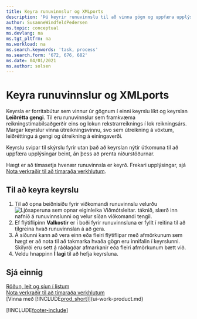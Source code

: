```yaml
---
title: Keyra runuvinnslur og XMLports
description: 'Þú keyrir runuvinnslu til að vinna gögn og uppfæra upplýsingar, til dæmis að framkvæma tímabundnar bókhaldsaðgerðir eða útreikninga.'
author: SusanneWindfeldPedersen
ms.topic: conceptual
ms.devlang: na
ms.tgt_pltfrm: na
ms.workload: na
ms.search.keywords: 'task, process'
ms.search.form: '672, 676, 682'
ms.date: 04/01/2021
ms.author: solsen
---
```

# Keyra runuvinnslur og XMLports

Keyrsla er forritabútur sem vinnur úr gögnum í einni keyrslu líkt og keyrslan **Leiðrétta gengi**. Til eru runuvinnslur sem framkvæma reikningstímabilsaðgerðir eins og lokun rekstrarreiknings í lok reikningsárs. Margar keyrslur vinna útreikningsvinnu, svo sem útreikning á vöxtum, leiðréttingu á gengi og útreikning á einingaverði.

Keyrslu svipar til skýrslu fyrir utan það að keyrslan nýtir útkomuna til að uppfæra upplýsingar beint, án þess að prenta niðurstöðurnar.

Hægt er að tímasetja hvenær runuvinnsla er keyrð. Frekari upplýsingar, sjá [Nota verkraðir til að tímaraða verkhlutum](admin-job-queues-schedule-tasks.md).

## Til að keyra keyrslu
1. Til að opna beiðnisíðu fyrir viðkomandi runuvinnslu velurðu ![Ljósaperuna sem opnar eiginleika Viðmótsleitar.](media/ui-search/search_small.png "Segðu mér hvað þú vilt gera") táknið, slærð inn nafnið á runuvinnslunni og velur síðan viðkomandi tengil.
2. Ef flýtiflipinn **Valkostir** er í boði fyrir runuvinnsluna er fyllt í reitina til að tilgreina hvað runuvinnslan á að gera.
3. Á síðunni kann að vera einn eða fleiri flýtiflipar með afmörkunum sem hægt er að nota til að takmarka hvaða gögn eru innifalin í keyrslunni. Skilyrði eru sett á ráðlagðar afmarkanir eða fleiri afmörkunum bætt við.
4. Veldu hnappinn **Í lagi** til að hefja keyrsluna.

## Sjá einnig
[Röðun, leit og síun í listum](ui-enter-criteria-filters.md)  
[Nota verkraðir til að tímaraða verkhlutum](admin-job-queues-schedule-tasks.md)  
[Vinna með [!INCLUDE[prod_short](includes/prod_short.md)]](ui-work-product.md)


[!INCLUDE[footer-include](includes/footer-banner.md)]